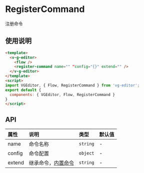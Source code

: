 # RegisterCommand

注册命令

## 使用说明

```html
<template>
  <v-g-editor>
    <flow />
    <register-command name="" "config="{}" extend="" />
  </v-g-editor>
</template>
<script>
import VGEditor, { Flow, RegisterCommand } from 'vg-editor';
export default {
  components: { VGEditor, Flow, RegisterCommand }
}
</script>
```

## API

| 属性 | 说明 | 类型 | 默认值 |
| :--- | :--- | :--- | :--- |
| name | 命令名称 | `string` | - |
| config | 命令配置 | `object` | - |
| extend | 继承命令，[内置命令](./command.md#内置命令) | `string` | - |
